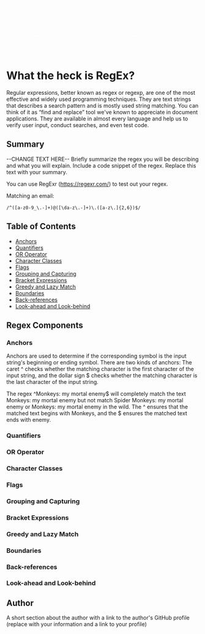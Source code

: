 ![Banner](./assets/Learn-Regex.gif)

# What the heck is RegEx?

Regular expressions, better known as regex or regexp, are one of the most effective and widely used programming techniques. They are text strings that describes a search pattern and is mostly used string matching. You can think of it as “find and replace” tool we've known to appreciate in document applications. They are available in almost every language and help us to verify user input, conduct searches, and even test code.

## Summary

--CHANGE TEXT HERE-- Briefly summarize the regex you will be describing and what you will explain. Include a code snippet of the regex. Replace this text with your summary.

You can use RegExr (https://regexr.com/) to test out your regex.

Matching an email:

    /^([a-z0-9_\.-]+)@([\da-z\.-]+)\.([a-z\.]{2,6})$/

## Table of Contents

- [Anchors](#anchors)
- [Quantifiers](#quantifiers)
- [OR Operator](#or-operator)
- [Character Classes](#character-classes)
- [Flags](#flags)
- [Grouping and Capturing](#grouping-and-capturing)
- [Bracket Expressions](#bracket-expressions)
- [Greedy and Lazy Match](#greedy-and-lazy-match)
- [Boundaries](#boundaries)
- [Back-references](#back-references)
- [Look-ahead and Look-behind](#look-ahead-and-look-behind)

## Regex Components

### Anchors

Anchors are used to determine if the corresponding symbol is the input string's beginning or ending symbol. There are two kinds of anchors: The caret ^ checks whether the matching character is the first character of the input string, and the dollar sign $ checks whether the matching character is the last character of the input string.

The regex ^Monkeys: my mortal enemy$ will completely match the text Monkeys: my mortal enemy but not match Spider Monkeys: my mortal enemy or Monkeys: my mortal enemy in the wild. The ^ ensures that the matched text begins with Monkeys, and the $ ensures the matched text ends with enemy.

### Quantifiers

### OR Operator

### Character Classes

### Flags

### Grouping and Capturing

### Bracket Expressions

### Greedy and Lazy Match

### Boundaries

### Back-references

### Look-ahead and Look-behind

## Author

A short section about the author with a link to the author's GitHub profile (replace with your information and a link to your profile)
